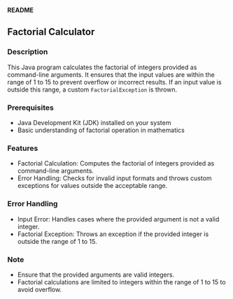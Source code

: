 **README**

## Factorial Calculator

### Description
This Java program calculates the factorial of integers provided as command-line arguments. It ensures that the input values are within the range of 1 to 15 to prevent overflow or incorrect results. If an input value is outside this range, a custom `FactorialException` is thrown.

### Prerequisites
- Java Development Kit (JDK) installed on your system
- Basic understanding of factorial operation in mathematics

### Features
- Factorial Calculation: Computes the factorial of integers provided as command-line arguments.
- Error Handling: Checks for invalid input formats and throws custom exceptions for values outside the acceptable range.

### Error Handling
- Input Error: Handles cases where the provided argument is not a valid integer.
- Factorial Exception: Throws an exception if the provided integer is outside the range of 1 to 15.

### Note
- Ensure that the provided arguments are valid integers.
- Factorial calculations are limited to integers within the range of 1 to 15 to avoid overflow.
